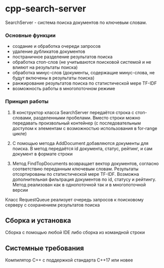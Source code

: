 # cpp-search-server

SearchServer - система поиска документов по ключевым словам.

### Основные функции

* создание и обработка очереди запросов
* удаление дубликатов документов
* постраничное разделение результатов поиска
* обработка стоп-слов (не учитываются поисковой системой и не влияют на результаты поиска)
* обработка минус-слов (документы, содержащие минус-слова, не будут включены в результаты поиска)
* ранжирование результатов поиска по статистической мере TF-IDF
* возможность работы в многопоточном режиме

### Принцип работы
1. В конструктор класса SearchServer передаётся строка с стоп-словами, разделенными пробелами. Вместо строки можно передавать произвольный контейнер (с последовательным доступом к элементам с возможностью использования в for-range цикле)

2. С помощью метода AddDocument добавляются документы для поиска. В метод передаётся id документа, статус, рейтинг, и сам документ в формате строки

3. Метод FindTopDocuments возвращает вектор документов, согласно соответствию переданным ключевым словам. Результаты отсортированы по статистической мере TF-IDF. Возможна дополнительная фильтрация документов по id, статусу и рейтингу. Метод реализован как в однопоточной так и в многопоточной версии

Класс RequestQueue реализует очередь запросов к поисковому серверу с сохранением результатов поиска

## Сборка и установка
Сборка с помощью любой IDE либо сборка из командной строки

## Системные требования
Компилятор С++ с поддержкой стандарта C++17 или новее
